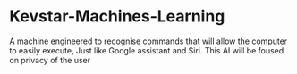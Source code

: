 # Kevstar-Machines-Learning
A machine engineered to recognise commands that will allow the computer to easily execute, Just like Google assistant and Siri. This AI will be foused on privacy of the user
